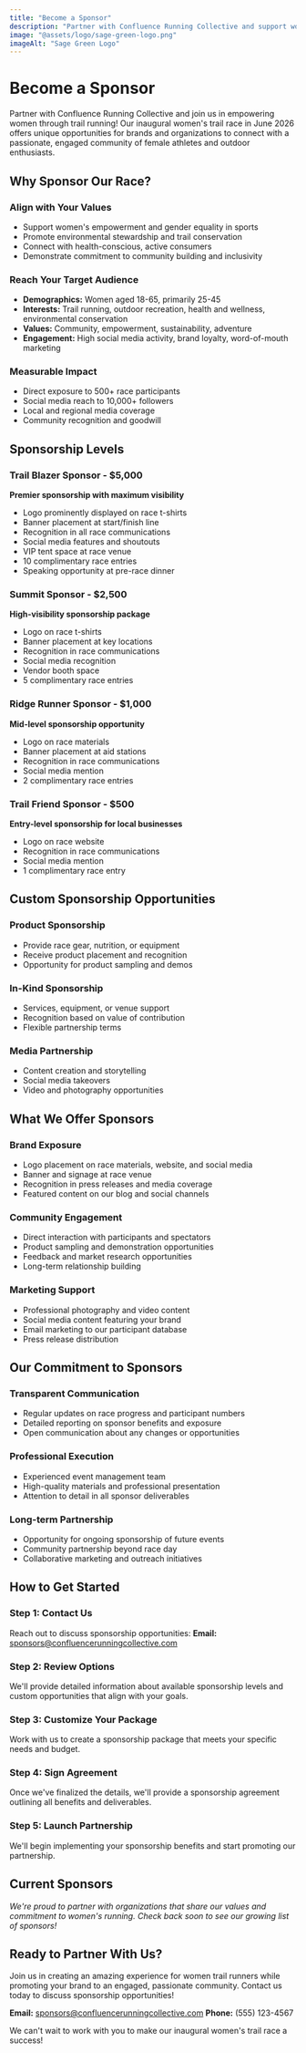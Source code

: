 ```yaml
---
title: "Become a Sponsor"
description: "Partner with Confluence Running Collective and support women's trail running while promoting your brand"
image: "@assets/logo/sage-green-logo.png"
imageAlt: "Sage Green Logo"
---
```


# Become a Sponsor

Partner with Confluence Running Collective and join us in empowering women through trail running! Our inaugural women's trail race in June 2026 offers unique opportunities for brands and organizations to connect with a passionate, engaged community of female athletes and outdoor enthusiasts.

## Why Sponsor Our Race?

### Align with Your Values
- Support women's empowerment and gender equality in sports
- Promote environmental stewardship and trail conservation
- Connect with health-conscious, active consumers
- Demonstrate commitment to community building and inclusivity

### Reach Your Target Audience
- **Demographics:** Women aged 18-65, primarily 25-45
- **Interests:** Trail running, outdoor recreation, health and wellness, environmental conservation
- **Values:** Community, empowerment, sustainability, adventure
- **Engagement:** High social media activity, brand loyalty, word-of-mouth marketing

### Measurable Impact
- Direct exposure to 500+ race participants
- Social media reach to 10,000+ followers
- Local and regional media coverage
- Community recognition and goodwill

## Sponsorship Levels

### Trail Blazer Sponsor - $5,000
**Premier sponsorship with maximum visibility**
- Logo prominently displayed on race t-shirts
- Banner placement at start/finish line
- Recognition in all race communications
- Social media features and shoutouts
- VIP tent space at race venue
- 10 complimentary race entries
- Speaking opportunity at pre-race dinner

### Summit Sponsor - $2,500
**High-visibility sponsorship package**
- Logo on race t-shirts
- Banner placement at key locations
- Recognition in race communications
- Social media recognition
- Vendor booth space
- 5 complimentary race entries

### Ridge Runner Sponsor - $1,000
**Mid-level sponsorship opportunity**
- Logo on race materials
- Banner placement at aid stations
- Recognition in race communications
- Social media mention
- 2 complimentary race entries

### Trail Friend Sponsor - $500
**Entry-level sponsorship for local businesses**
- Logo on race website
- Recognition in race communications
- Social media mention
- 1 complimentary race entry

## Custom Sponsorship Opportunities

### Product Sponsorship
- Provide race gear, nutrition, or equipment
- Receive product placement and recognition
- Opportunity for product sampling and demos

### In-Kind Sponsorship
- Services, equipment, or venue support
- Recognition based on value of contribution
- Flexible partnership terms

### Media Partnership
- Content creation and storytelling
- Social media takeovers
- Video and photography opportunities

## What We Offer Sponsors

### Brand Exposure
- Logo placement on race materials, website, and social media
- Banner and signage at race venue
- Recognition in press releases and media coverage
- Featured content on our blog and social channels

### Community Engagement
- Direct interaction with participants and spectators
- Product sampling and demonstration opportunities
- Feedback and market research opportunities
- Long-term relationship building

### Marketing Support
- Professional photography and video content
- Social media content featuring your brand
- Email marketing to our participant database
- Press release distribution

## Our Commitment to Sponsors

### Transparent Communication
- Regular updates on race progress and participant numbers
- Detailed reporting on sponsor benefits and exposure
- Open communication about any changes or opportunities

### Professional Execution
- Experienced event management team
- High-quality materials and professional presentation
- Attention to detail in all sponsor deliverables

### Long-term Partnership
- Opportunity for ongoing sponsorship of future events
- Community partnership beyond race day
- Collaborative marketing and outreach initiatives

## How to Get Started

### Step 1: Contact Us
Reach out to discuss sponsorship opportunities:
**Email:** sponsors@confluencerunningcollective.com

### Step 2: Review Options
We'll provide detailed information about available sponsorship levels and custom opportunities that align with your goals.

### Step 3: Customize Your Package
Work with us to create a sponsorship package that meets your specific needs and budget.

### Step 4: Sign Agreement
Once we've finalized the details, we'll provide a sponsorship agreement outlining all benefits and deliverables.

### Step 5: Launch Partnership
We'll begin implementing your sponsorship benefits and start promoting our partnership.

## Current Sponsors

*We're proud to partner with organizations that share our values and commitment to women's running. Check back soon to see our growing list of sponsors!*

## Ready to Partner With Us?

Join us in creating an amazing experience for women trail runners while promoting your brand to an engaged, passionate community. Contact us today to discuss sponsorship opportunities!

**Email:** sponsors@confluencerunningcollective.com
**Phone:** (555) 123-4567

We can't wait to work with you to make our inaugural women's trail race a success! 